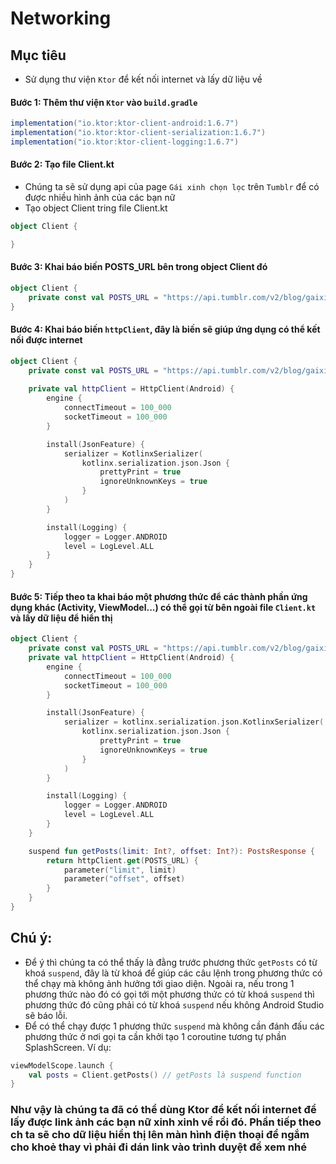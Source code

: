 # Networking

## Mục tiêu
- Sử dụng thư viện `Ktor` để kết nối internet và lấy dữ liệu về

#### Bước 1: Thêm thư viện `Ktor` vào `build.gradle`
```groovy
implementation("io.ktor:ktor-client-android:1.6.7")
implementation("io.ktor:ktor-client-serialization:1.6.7")
implementation("io.ktor:ktor-client-logging:1.6.7")
```

#### Bước 2: Tạo file Client.kt
- Chúng ta sẽ sử dụng api của page `Gái xinh chọn lọc` trên `Tumblr` để có được nhiều hình ảnh của các bạn nữ
- Tạo object Client tring file Client.kt
```kotlin
object Client {

}
```
#### Bước 3: Khai báo biến POSTS_URL bên trong object Client đó
```kotlin
object Client {
    private const val POSTS_URL = "https://api.tumblr.com/v2/blog/gaixinhchonloc/posts?api_key=rpyJ4MNH5MnXpEuz40kuVkeG3DPGQZE03aISFSwGx7pNv4zLoi"
}
```
#### Bước 4: Khai báo biến `httpClient`, đây là biến sẽ giúp ứng dụng có thể kết nối được internet
```kotlin
object Client {
    private const val POSTS_URL = "https://api.tumblr.com/v2/blog/gaixinhchonloc/posts?api_key=rpyJ4MNH5MnXpEuz40kuVkeG3DPGQZE03aISFSwGx7pNv4zLoi"
    
    private val httpClient = HttpClient(Android) {
        engine {
            connectTimeout = 100_000
            socketTimeout = 100_000
        }

        install(JsonFeature) {
            serializer = KotlinxSerializer(
                kotlinx.serialization.json.Json {
                    prettyPrint = true
                    ignoreUnknownKeys = true
                }
            )
        }

        install(Logging) {
            logger = Logger.ANDROID
            level = LogLevel.ALL
        }
    }
}
```
#### Bước 5: Tiếp theo ta khai báo một phương thức để các thành phần ứng dụng khác (Activity, ViewModel...) có thể gọi từ bên ngoài file `Client.kt` và lấy dữ liệu để hiển thị
```kotlin
object Client {
    private const val POSTS_URL = "https://api.tumblr.com/v2/blog/gaixinhchonloc/posts?api_key=rpyJ4MNH5MnXpEuz40kuVkeG3DPGQZE03aISFSwGx7pNv4zLoi"
    private val httpClient = HttpClient(Android) {
        engine {
            connectTimeout = 100_000
            socketTimeout = 100_000
        }

        install(JsonFeature) {
            serializer = kotlinx.serialization.json.KotlinxSerializer(
                kotlinx.serialization.json.Json {
                    prettyPrint = true
                    ignoreUnknownKeys = true
                }
            )
        }

        install(Logging) {
            logger = Logger.ANDROID
            level = LogLevel.ALL
        }
    }

    suspend fun getPosts(limit: Int?, offset: Int?): PostsResponse {
        return httpClient.get(POSTS_URL) {
            parameter("limit", limit)
            parameter("offset", offset)
        }
    }
}
```
## Chú ý:
- Để ý thì chúng ta có thể thấy là đằng trước phương thức `getPosts` có từ khoá `suspend`, đây là từ khoá để giúp các câu lệnh trong phương thức có thể chạy mà không ảnh hưởng tới giao diện. Ngoài ra, nếu trong 1 phương thức nào đó có gọi tới một phương thức có từ khoá `suspend` thì phương thức đó cũng phải có từ khoá `suspend` nếu không Android Studio sẽ báo lỗi.
- Để có thể chạy được 1 phương thức `suspend` mà không cần đánh đấu các phương thức ở nơi gọi ta cần khởi tạo 1 coroutine tương tự phần SplashScreen.
Ví dụ:
```kotlin
viewModelScope.launch {
    val posts = Client.getPosts() // getPosts là suspend function
}
```

### Như vậy là chúng ta đã có thể dùng Ktor để kết nối internet để lấy được link ảnh các bạn nữ xinh xinh về rồi đó. Phần tiếp theo ch ta sẽ cho dữ liệu hiển thị lên màn hình điện thoại để ngắm cho khoẻ thay vì phải đi dán link vào trình duyệt để xem nhé
